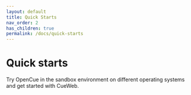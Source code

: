 ```yaml
---
layout: default
title: Quick Starts
nav_order: 2
has_children: true
permalink: /docs/quick-starts
---
```


# Quick starts

Try OpenCue in the sandbox environment on different operating systems and get started with CueWeb.
